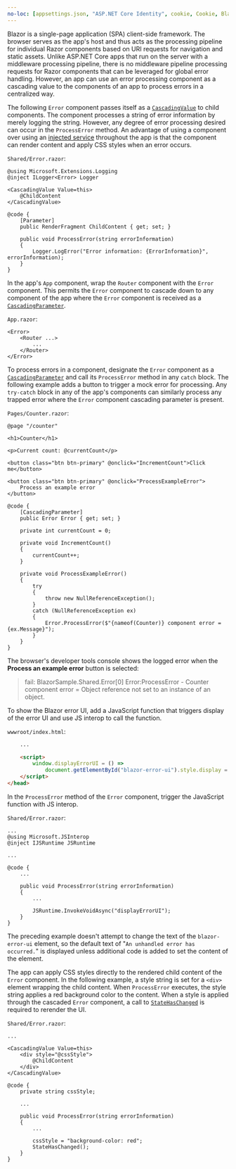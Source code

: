 ```yaml
---
no-loc: [appsettings.json, "ASP.NET Core Identity", cookie, Cookie, Blazor, "Blazor Server", "Blazor WebAssembly", "Identity", "Let's Encrypt", Razor, SignalR]
---
```

Blazor is a single-page application (SPA) client-side framework. The browser serves as the app's host and thus acts as the processing pipeline for individual Razor components based on URI requests for navigation and static assets. Unlike ASP.NET Core apps that run on the server with a middleware processing pipeline, there is no middleware pipeline processing requests for Razor components that can be leveraged for global error handling. However, an app can use an error processing component as a cascading value to the components of an app to process errors in a centralized way.

The following `Error` component passes itself as a [`CascadingValue`](xref:blazor/components/cascading-values-and-parameters#cascadingvalue-component) to child components. The component processes a string of error information by merely logging the string. However, any degree of error processing desired can occur in the `ProcessError` method. An advantage of using a component over using an [injected service](xref:blazor/fundamentals/dependency-injection) throughout the app is that the component can render content and apply CSS styles when an error occurs.

`Shared/Error.razor`:

```razor
@using Microsoft.Extensions.Logging
@inject ILogger<Error> Logger

<CascadingValue Value=this>
    @ChildContent
</CascadingValue>

@code {
    [Parameter]
    public RenderFragment ChildContent { get; set; }

    public void ProcessError(string errorInformation)
    {
        Logger.LogError("Error information: {ErrorInformation}", errorInformation);
    }
}
```

In the app's `App` component, wrap the `Router` component with the `Error` component. This permits the `Error` component to cascade down to any component of the app where the `Error` component is received as a [`CascadingParameter`](xref:blazor/components/cascading-values-and-parameters#cascadingparameter-attribute).

`App.razor`:

```razor
<Error>
    <Router ...>
        ...
    </Router>
</Error>
```

To process errors in a component, designate the `Error` component as a [`CascadingParameter`](xref:blazor/components/cascading-values-and-parameters#cascadingparameter-attribute) and call its `ProcessError` method in any `catch` block. The following example adds a button to trigger a mock error for processing. Any `try-catch` block in any of the app's components can similarly process any trapped error where the `Error` component cascading parameter is present.

`Pages/Counter.razor`:

```razor
@page "/counter"

<h1>Counter</h1>

<p>Current count: @currentCount</p>

<button class="btn btn-primary" @onclick="IncrementCount">Click me</button>

<button class="btn btn-primary" @onclick="ProcessExampleError">
    Process an example error
</button>

@code {
    [CascadingParameter]
    public Error Error { get; set; }

    private int currentCount = 0;

    private void IncrementCount()
    {
        currentCount++;
    }

    private void ProcessExampleError()
    {
        try
        {
            throw new NullReferenceException();
        }
        catch (NullReferenceException ex)
        {
            Error.ProcessError($"{nameof(Counter)} component error = {ex.Message}");
        }
    }
}
```

The browser's developer tools console shows the logged error when the **Process an example error** button is selected:

> fail: BlazorSample.Shared.Error[0]
> Error:ProcessError - Counter component error = Object reference not set to an instance of an object.

To show the Blazor error UI, add a JavaScript function that triggers display of the error UI and use JS interop to call the function.

`wwwroot/index.html`:

```html
    ...

    <script>
        window.displayErrorUI = () => 
            document.getElementById("blazor-error-ui").style.display = "block";
    </script>
</head>
```

In the `ProcessError` method of the `Error` component, trigger the JavaScript function with JS interop.

`Shared/Error.razor`:

```razor
...
@using Microsoft.JSInterop
@inject IJSRuntime JSRuntime

...

@code {
    ...

    public void ProcessError(string errorInformation)
    {
        ...

        JSRuntime.InvokeVoidAsync("displayErrorUI");
    }
}
```

The preceding example doesn't attempt to change the text of the `blazor-error-ui` element, so the default text of "`An unhandled error has occurred.`" is displayed unless additional code is added to set the content of the element.

The app can apply CSS styles directly to the rendered child content of the `Error` component. In the following example, a style string is set for a `<div>` element wrapping the child content. When `ProcessError` executes, the style string applies a red background color to the content. When a style is applied through the cascaded `Error` component, a call to [`StateHasChanged`](xref:blazor/components/lifecycle#state-changes) is required to rerender the UI.

`Shared/Error.razor`:

```razor
...

<CascadingValue Value=this>
    <div style="@cssStyle">
        @ChildContent
    </div>
</CascadingValue>

@code {
    private string cssStyle;

    ...

    public void ProcessError(string errorInformation)
    {
        ...

        cssStyle = "background-color: red";
        StateHasChanged();
    }
}
```

